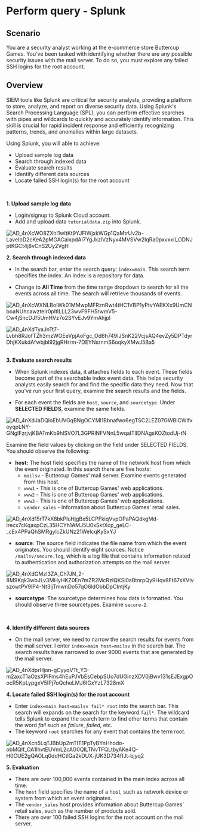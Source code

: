 # Perform query - Splunk

## Scenario

You are a security analyst working at the e-commerce store Buttercup Games. You've been tasked with identifying whether there are any possible security issues with the mail server. To do so, you must explore any failed SSH logins for the root account. 

## Overview

SIEM tools like Splunk are critical for security analysts, providing a platform to store, analyze, and report on diverse security data. Using Splunk's Search Processing Language (SPL), you can perform effective searches with pipes and wildcards to quickly and accurately identify information. This skill is crucial for rapid incident response and efficiently recognizing patterns, trends, and anomalies within large datasets.

Using Splunk, you will able to achieve:
* Upload sample log data 
* Search through indexed data
* Evaluate search results
* Identify different data sources 
* Locate failed SSH login(s) for the root account
<br/>

**1. Upload sample log data**

* Login/signup to Splunk Cloud account.
* Add and upload data `tutorialdata.zip` into Splunk.

![AD_4nXcWO8ZXhI1wItKt9YJFlWjxkWGp1QaMtrUv2b-LaveIbD2cKeA2pMGACaixpdAI7YgJkzlVzNyx4MVSVw2IqRa0pxvxxil_ODNJptKGCt4j8vCnS2Uy2VgH](https://github.com/user-attachments/assets/95a20019-aa8e-4405-a7ad-f7a98b873fdc) 
<br/>  

**2. Search through indexed data**

* In the search bar,  enter the search query: `index=main`. This search term specifies the index. An index is a repository for data.

* Change to **All Time** from the time range dropdown to search for all the events across all time. The search will retrieve thousands of events.

![AD_4nXcWXNLBoiWk01MMwpMFRznRwt4tHC1VBP1yPtvYAEKXx9UmCNboaNUhcawzteIr0pltILLL23wvF9FH5rwmV5-Cw4jSncDJf5UmHVz7o2SYvEJv9YmAhjpI](https://github.com/user-attachments/assets/2b340598-dc1f-42d6-8023-b2b906164f70) <br/>

![AD_4nXdTyaJnTt7-Lvbh8RJofTZh3mzWOEeVpjAoFgc_Od6h749IJSnK22VcjsAQ4evZy5DPTdyrDhjKXukdAfwbjbl92jgRHrrm-7DEYNsrnmS6oqkyXMwJ5Ba5](https://github.com/user-attachments/assets/13d24ac4-0398-440d-9bea-6bb2f80286d0) <br/>
<br/>  

**3. Evaluate search results**

* When Splunk indexes data, it attaches fields to each event. These fields become part of the searchable index event data. This helps security analysts easily search for and find the specific data they need. Now that you've run your first query, examine the search results and the fields.

* For each event the fields are `host`, `source`, and `sourcetype`. Under **SELECTED FIELDS**, examine the same fields.

![AD_4nXdJaDQloEbUVGqBNgOCYMl1Bbnafwo6egTSC2LEZ07GWBiCWlfxoyqpLNY-GNgIFzrjvjKBATmKb9hlSVO7L3GPRlNFVNnL5wqaITlIDNAgsKOZtodUj-tN](https://github.com/user-attachments/assets/abbd4e27-cb0a-46eb-b145-207308d88a03) <br/>

Examine the field values by clicking on the field under SELECTED FIELDS. You should observe the following:
* **host:** The host field specifies the name of the network host from which the event originated. In this search there are five hosts:
  * `mailsv` - Buttercup Games' mail server. Examine events generated from this host.
  * `www1` - This is one of Buttercup Games' web applications.
  * `www2` - This is one of Buttercup Games' web applications.
  * `www3` - This is one of Buttercup Games' web applications.
  * `vendor_sales` - Information about Buttercup Games' retail sales.

![AD_4nXd15rT7kX8bkPluHjgBx5LCPFkiqVvpOPaPAQdkgMd-Irecx7cKqaxpCzL35HCYh1AMJ5U0xSktXcp_geLC-_cEx4PPaQhSMRgylcZkUNz21WeIcqKySxYJ](https://github.com/user-attachments/assets/c5c3c446-6c82-4d84-868b-ce65f22762a1)
<br/>

* **source**: The source field indicates the file name from which the event originates. You should identify eight sources. Notice `/mailsv/secure.log`, which is a log file that contains information related to authentication and authorization attempts on the mail server.

![AD_4nXdGMzI3ZA_Ch7JN_2-8M9Kqk3wbJLv3MHyHKZ0En7mZR2McRzIQKSi0aBtnrpQy9Hqv8Ft67sXVIvszowtPV9lP4-Nt3ljTmwnDo57qO6ldObbDpCIntjKy](https://github.com/user-attachments/assets/b258eb56-e0d1-41c3-9dd9-d359aab0cd74)
<br/>

* **sourcetype**: The sourcetype determines how data is formatted. You should observe three sourcetypes. Examine `secure-2`.
<br/>

**4. Identify different data sources**

* On the mail server, we need to narrow the search results for events from the mail server. I enter `index=main host=mailsv` in the search bar. The search results have narrowed to over 9000 events that are generated by the mail server.

![AD_4nXdprHjon-gCyyqVTt_Y3-m2axcT1aOzsXPlFms4hEuPJVbEsCebpSUo7dUGinzXDV0jBwv131sEJExgpOocR5KpLypgxV5IPj7oQchoLMJ6IGxYzL7328mX](https://github.com/user-attachments/assets/171e19f9-090a-45c7-8494-620f623ebc7b)
<br/>

**4. Locate failed SSH login(s) for the root account**

* Enter `index=main host=mailsv fail* root` into the search bar. This search will expands on the search for the keyword `fail*`. The wildcard tells Splunk to expand the search term to find other terms that contain the word _fail_ such as _failure_, _failed_, etc. 
* The keyword `root` searches for any event that contains the term root.

![AD_4nXcn5LqTJBbUp2mTIT1PpTyBYnHhodo-obMQIf_OA1lhvtEUVmL2cAG0QlLTNvTFQLtbyAKe4Q-H0CUE2gQAOLq0ddHCtlGa2kDUX-jUK3D734ffJt-bjyq2](https://github.com/user-attachments/assets/8fb18608-630d-4777-b021-f79b0bff451e)
<br/>

**5. Evaluation**

* There are over 100,000 events contained in the main index across all time.
* The `host` field specifies the name of a host, such as network device or system from which an event originates.
* The `vendor_sales` host provides information about Buttercup Games’ retail sales, such as the number of products sold.
* There are over 100 failed SSH logins for the root account on the mail server.



